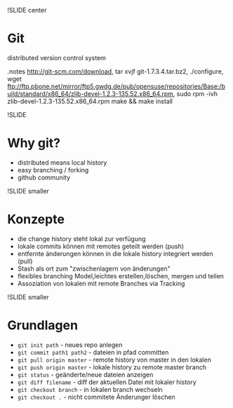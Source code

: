!SLIDE center
# Git
distributed version control system

.notes http://git-scm.com/download, tar xvjf git-1.7.3.4.tar.bz2, ./configure, wget ftp://ftp.pbone.net/mirror/ftp5.gwdg.de/pub/opensuse/repositories/Base:/build/standard/x86_64/zlib-devel-1.2.3-135.52.x86_64.rpm, sudo rpm -ivh zlib-devel-1.2.3-135.52.x86_64.rpm make && make install

!SLIDE
# Why git?
  * distributed means local history
  * easy branching / forking
  * github community

!SLIDE smaller
# Konzepte
  * die change history steht lokal zur verfügung
  * lokale commits können mit remotes geteilt werden (push)
  * entfernte änderungen können in die lokale history integriert werden (pull)
  * Stash als ort zum "zwischenlagern von änderungen"
  * flexibles branching Model,leichtes erstellen,löschen, mergen und teilen
  * Assoziation von lokalen mit remote Branches via Tracking
  
!SLIDE smaller
# Grundlagen
  * `git init path` - neues repo anlegen
  * `git commit path1 path2` - dateien in pfad committen
  * `git pull origin master` - remote history von master in den lokalen 
  * `git push origin master` - lokale history zu remote master branch
  * `git status` - geänderte/neue dateien anzeigen
  * `git diff filename` - diff der aktuellen Datei mit lokaler history
  * `git checkout branch` - in lokalen branch wechseln
  * `git checkout .` - nicht commitete Änderunger löschen